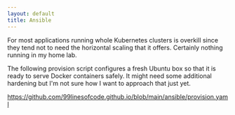 ```yaml
---
layout: default
title: Ansible
---
```

For most applications running whole Kubernetes clusters is overkill since they tend not to need the horizontal scaling that it offers. Certainly nothing running in my home lab.

The following provision script configures a fresh Ubuntu box so that it is ready to serve Docker containers safely. It might need some additional hardening but I'm not sure how I want to approach that just yet.

https://github.com/99linesofcode.github.io/blob/main/ansible/provision.yaml
